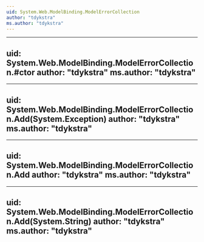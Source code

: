```yaml
---
uid: System.Web.ModelBinding.ModelErrorCollection
author: "tdykstra"
ms.author: "tdykstra"
---
```


---
uid: System.Web.ModelBinding.ModelErrorCollection.#ctor
author: "tdykstra"
ms.author: "tdykstra"
---

---
uid: System.Web.ModelBinding.ModelErrorCollection.Add(System.Exception)
author: "tdykstra"
ms.author: "tdykstra"
---

---
uid: System.Web.ModelBinding.ModelErrorCollection.Add
author: "tdykstra"
ms.author: "tdykstra"
---

---
uid: System.Web.ModelBinding.ModelErrorCollection.Add(System.String)
author: "tdykstra"
ms.author: "tdykstra"
---

